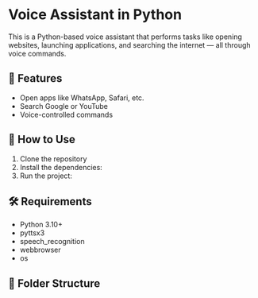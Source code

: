 # Voice Assistant in Python

This is a Python-based voice assistant that performs tasks like opening websites, launching applications, and searching the internet — all through voice commands.

## 🔧 Features
- Open apps like WhatsApp, Safari, etc.
- Search Google or YouTube
- Voice-controlled commands

## 🚀 How to Use
1. Clone the repository  
2. Install the dependencies:  
3. Run the project:  

## 🛠️ Requirements
- Python 3.10+
- pyttsx3
- speech_recognition
- webbrowser
- os

## 📁 Folder Structure

